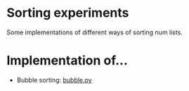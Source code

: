 # Sorting experiments
 Some implementations of different ways of sorting num lists.

# Implementation of...
* Bubble sorting: [bubble.py](bubble.py)
